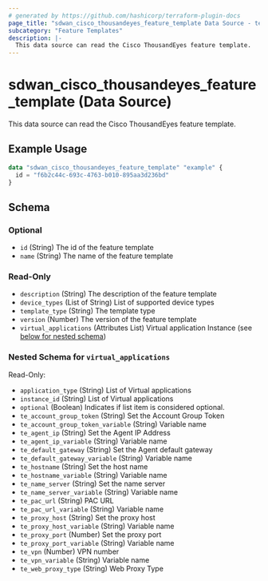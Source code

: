 ```yaml
---
# generated by https://github.com/hashicorp/terraform-plugin-docs
page_title: "sdwan_cisco_thousandeyes_feature_template Data Source - terraform-provider-sdwan"
subcategory: "Feature Templates"
description: |-
  This data source can read the Cisco ThousandEyes feature template.
---
```


# sdwan_cisco_thousandeyes_feature_template (Data Source)

This data source can read the Cisco ThousandEyes feature template.

## Example Usage

```terraform
data "sdwan_cisco_thousandeyes_feature_template" "example" {
  id = "f6b2c44c-693c-4763-b010-895aa3d236bd"
}
```

<!-- schema generated by tfplugindocs -->
## Schema

### Optional

- `id` (String) The id of the feature template
- `name` (String) The name of the feature template

### Read-Only

- `description` (String) The description of the feature template
- `device_types` (List of String) List of supported device types
- `template_type` (String) The template type
- `version` (Number) The version of the feature template
- `virtual_applications` (Attributes List) Virtual application Instance (see [below for nested schema](#nestedatt--virtual_applications))

<a id="nestedatt--virtual_applications"></a>
### Nested Schema for `virtual_applications`

Read-Only:

- `application_type` (String) List of Virtual applications
- `instance_id` (String) List of Virtual applications
- `optional` (Boolean) Indicates if list item is considered optional.
- `te_account_group_token` (String) Set the Account Group Token
- `te_account_group_token_variable` (String) Variable name
- `te_agent_ip` (String) Set the Agent IP Address
- `te_agent_ip_variable` (String) Variable name
- `te_default_gateway` (String) Set the Agent default gateway
- `te_default_gateway_variable` (String) Variable name
- `te_hostname` (String) Set the host name
- `te_hostname_variable` (String) Variable name
- `te_name_server` (String) Set the name server
- `te_name_server_variable` (String) Variable name
- `te_pac_url` (String) PAC URL
- `te_pac_url_variable` (String) Variable name
- `te_proxy_host` (String) Set the proxy host
- `te_proxy_host_variable` (String) Variable name
- `te_proxy_port` (Number) Set the proxy port
- `te_proxy_port_variable` (String) Variable name
- `te_vpn` (Number) VPN number
- `te_vpn_variable` (String) Variable name
- `te_web_proxy_type` (String) Web Proxy Type
